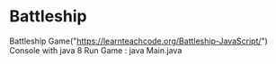 # Battleship

Battleship  Game("https://learnteachcode.org/Battleship-JavaScript/") Console with 
java 8
Run Game :
java Main.java
